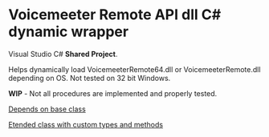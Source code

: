 # Voicemeeter Remote API dll C# dynamic wrapper
 Visual Studio C# **Shared Project**. 
 
 Helps dynamically load VoicemeeterRemote64.dll or VoicemeeterRemote.dll depending on OS. Not tested on 32 bit Windows. 
 
 **WIP** - Not all procedures are implemented and properly tested.
 
 [Depends on base class](https://github.com/A-tG/Dynamic-wrapper-for-umanaged-dll/blob/main/dll%20wrapper%20base/DllWrapperBase.cs)
 
 [Etended class with custom types and methods](https://github.com/A-tG/voicemeeter-remote-api-extended)

